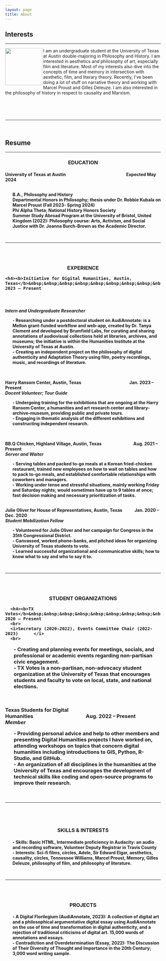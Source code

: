 ```yaml
---
layout: page
title: About
---
```

<h2>Interests</h2>
<hr>
<img align="left" width="120" src="https://user-images.githubusercontent.com/122332459/227044893-08e69d11-5bee-4eb8-8272-0b765e6db5af.png"/>


<p>I am an undergraduate student at the University of Texas at Austin double-majoring in Philosophy and History. I am interested in aesthetics and philosophy of art, especially film and literature. Most of my interests also dive into the concepts of time and memory in intersection with aesthetic, film, and literary theory. Recently, I've been doing a lot of stuff on narrative theory and working with Marcel Proust and Gilles Deleuze. I am also interested in the philosophy of history in respect to causality and Marxism.</p>
<br>
<br>
<br>
<hr>
<br>
  <h2>Resume</h2>
  <hr>
  <h3><center>EDUCATION</center>

<h4>University of Texas at Austin&nbsp;&nbsp;&nbsp;&nbsp;&nbsp;&nbsp;&nbsp;&nbsp;&nbsp;&nbsp;&nbsp;&nbsp;&nbsp;&nbsp;&nbsp;&nbsp;&nbsp;&nbsp;&nbsp;&nbsp;&nbsp;&nbsp;&nbsp;&nbsp;&nbsp;&nbsp;&nbsp;&nbsp;&nbsp;&nbsp;&nbsp;&nbsp;&nbsp;&nbsp;&nbsp;&nbsp;&nbsp;&nbsp;&nbsp;&nbsp;&nbsp;&nbsp;&nbsp;&nbsp;&nbsp;&nbsp;&nbsp;&nbsp;&nbsp;&nbsp;&nbsp;&nbsp;&nbsp;&nbsp;&nbsp;&nbsp;&nbsp;&nbsp;&nbsp;Expected May 2024
<br>
  <br>
<ul>B.A., Philosophy and History		
  <br>
Departmental Honors in Philosophy; thesis under Dr. Robbie Kubala on Marcel Proust (Fall 2023- Spring 2024)
  <br>
Phi Alpha Theta; National History Honors Society
  <br>
Summer Study Abroad Program at the University of Bristol, United Kingdom (2022): Philosophy course: Arts, Activism, and Social Justice with Dr. Joanna Burch-Brown as the Academic Director.</ul>
<br>
  <hr>
  <br>
<br>
  <h3><center>EXPERIENCE </center>

    <h4><b>Initiative for Digital Humanities, Austin, Texas</b>&nbsp;&nbsp;&nbsp;&nbsp;&nbsp;&nbsp;&nbsp;&nbsp;&nbsp;&nbsp;&nbsp;&nbsp;&nbsp;&nbsp;&nbsp;&nbsp;&nbsp;&nbsp;&nbsp;&nbsp;&nbsp;&nbsp;&nbsp;&nbsp;&nbsp;&nbsp;&nbsp;&nbsp;&nbsp;&nbsp;&nbsp;Jan. 2023 – Present
  <br>
  <h4><i>Intern and Undergraduate Researcher</i>
    <br>
<ul>- Researching under a postdoctoral student on AudiAnnotate: is a Mellon grant-funded workflow and web-app, created by Dr. Tanya Clement and developed by Brumfield Labs, for curating and sharing annotations of audiovisual collections held at libraries, archives, and museums; the initiative is within the Humanities Institute at the University of Texas at Austin.
    <br>
- Creating an independent project on the philosophy of digital authenticity and Adaptation Theory using film, poetry recordings, music, and recordings of literature.</ul>
    <br>
    <br>
    <b>Harry Ransom Center, Austin, Texas</b>&nbsp;&nbsp;&nbsp;&nbsp;&nbsp;&nbsp;&nbsp;&nbsp;&nbsp;&nbsp;&nbsp;&nbsp;&nbsp;&nbsp;&nbsp;&nbsp;&nbsp;&nbsp;&nbsp;&nbsp;&nbsp;&nbsp;&nbsp;&nbsp;&nbsp;&nbsp;&nbsp;&nbsp;&nbsp;&nbsp;&nbsp;&nbsp;&nbsp;&nbsp;&nbsp;&nbsp;&nbsp;&nbsp;&nbsp;&nbsp;&nbsp;&nbsp;&nbsp;&nbsp;&nbsp;&nbsp;&nbsp;Jan. 2023 – Present
    <br>
    <i>Docent Volunteer; Tour Guide	</i>
    <br>
<ul>- Undergoing training for the exhibitions that are ongoing at the Harry Ransom Center, a humanities and art research center and library-archive-museum, providing public and private tours.
    <br>
- Engaging in thematic analysis of the different exhibitions and constructing independent research.</ul>
    <br>
    <br>
    <b>BB.Q Chicken, Highland Village, Austin, Texas</b>&nbsp;&nbsp;&nbsp;&nbsp;&nbsp;&nbsp;&nbsp;&nbsp;&nbsp;&nbsp;&nbsp;&nbsp;&nbsp;&nbsp;&nbsp;&nbsp;&nbsp;&nbsp;&nbsp;&nbsp;&nbsp;&nbsp;&nbsp;&nbsp;&nbsp;&nbsp;&nbsp;&nbsp;&nbsp;&nbsp;&nbsp;Aug. 2021 – Present
    <br>
    <i>Server and Waiter</i>
    <br>
<ul>- Serving tables and packed to-go meals at a Korean fried-chicken restaurant, trained new employees on how to wait on tables and how to pack to-go meals, and established comfortable relationships with coworkers and managers.
    <br>
- Working under tense and stressful situations, mainly working Friday and Saturday nights; would sometimes have up to 9 tables at once; fast decision making and necessary prioritization of tasks.</ul>
<br>
    <b>Julie Oliver for House of Representatives, Austin, Texas</b>&nbsp;&nbsp;&nbsp;&nbsp;&nbsp;&nbsp;&nbsp;&nbsp;&nbsp;&nbsp;&nbsp;&nbsp;Jan. 2020 – Dec. 2020
    <br>
    <i>Student Mobilization Fellow </i>							
    <br>
<ul>- Volunteered for Julie Oliver and her campaign for Congress in the 35th Congressional District.
    <br>
- Canvassed, worked phone-banks, and pitched ideas for organizing University of Texas students to vote.
    <br>
- Learned successful organizational and communicative skills; how to know what to say and who to say it to. </ul>
<br>
    <hr>
    <br>
<br>
    <h3><center>STUDENT ORGANIZATIONS</center>

      <h4><b>TX Votes</b>&nbsp;&nbsp;&nbsp;&nbsp;&nbsp;&nbsp;&nbsp;&nbsp;&nbsp;&nbsp;&nbsp;&nbsp;&nbsp;&nbsp;&nbsp;&nbsp;&nbsp;&nbsp;&nbsp;&nbsp;&nbsp;&nbsp;&nbsp;&nbsp;&nbsp;&nbsp;&nbsp;&nbsp;&nbsp;&nbsp;&nbsp;&nbsp;&nbsp;&nbsp;&nbsp;&nbsp;&nbsp;&nbsp;&nbsp;&nbsp;&nbsp;&nbsp;&nbsp;&nbsp;&nbsp;&nbsp;&nbsp;&nbsp;&nbsp;&nbsp;&nbsp;&nbsp;&nbsp;&nbsp;&nbsp;&nbsp;&nbsp;&nbsp;&nbsp;&nbsp;&nbsp;&nbsp;&nbsp;&nbsp;&nbsp;&nbsp;&nbsp;&nbsp;&nbsp;&nbsp;&nbsp;&nbsp;&nbsp;&nbsp;&nbsp;&nbsp;&nbsp;&nbsp;&nbsp;&nbsp;&nbsp;&nbsp;&nbsp;&nbsp;&nbsp;&nbsp;&nbsp;&nbsp;&nbsp;&nbsp;&nbsp;&nbsp;&nbsp;Aug. 2020 – Present
      <br>
      <i>Secretary (2020-2022), Events Committee Chair (2022-2023)	 	</i>
      <br>
<ul>- Creating and planning events for meetings, socials, and professional or academic events regarding non-partisan civic engagement. 
      <br>
- TX Votes is a non-partisan, non-advocacy student organization at the University of Texas that encourages students and faculty to vote on local, state, and national elections.</ul>
<br>
      <br>
      <b> Texas Students for Digital Humanities</b>&nbsp;&nbsp;&nbsp;&nbsp;&nbsp;&nbsp;&nbsp;&nbsp;&nbsp;&nbsp;&nbsp;&nbsp;&nbsp;&nbsp;&nbsp;&nbsp;&nbsp;&nbsp;&nbsp;&nbsp;&nbsp;&nbsp;&nbsp;&nbsp;&nbsp;&nbsp;&nbsp;&nbsp;&nbsp;&nbsp;&nbsp;&nbsp;&nbsp;&nbsp;&nbsp;&nbsp;&nbsp;&nbsp;&nbsp;&nbsp;&nbsp;&nbsp;&nbsp;&nbsp;Aug. 2022 – Present
      <br>
      <i>Member	 </i>
      <br>
<ul>- Providing personal advice and help to other members and presenting Digital Humanities projects I have worked on, attending workshops on topics that concern digital humanities including introductions to GIS, Python, R-Studio, and GitHub. 
<br>
     - An organization of all disciplines in the humanities at the University of Texas and encourages the development of technical skills like coding and open-source programs to improve their research.</ul>
<br>
        <hr>
      <br>
      <br>
      <h3><center>SKILLS & INTERESTS </center>

<h4><ul>- Skills: Basic HTML, Intermediate proficiency in Audacity: an audio and recording software, Volunteer Deputy Registrar in Travis County
  <br>
- Interests: Sci-fi films, circles, Adele, Sir Edward Elgar, aesthetics, causality, circles, Tennessee Williams, Marcel Proust, Memory, Gilles Deleuze, philosophy of film, and philosophy of literature.
  <br></ul>
        <br>
  <hr>
        <br>
  <br>
        <h3><center>PROJECTS</center>
   
<h4><ul>- A Digital Florilegium (AudiAnnotate, 2023): A collection of digital art and a philosophical argumentative digital essay using AudiAnnotate on the use of time and transformation in digital authenticity, and a rejection of traditional criticisms of digital art. 15,000 words of annotations and essays. 
  <br>
- Contradiction and Overdetermination (Essay, 2022): The Discussion of Their Diversity of Thought and Importance in the 20th Century; 3,000 word writing sample. 
